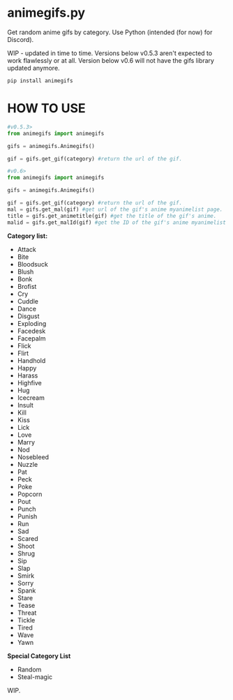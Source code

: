 # animegifs.py
Get random anime gifs by category. Use Python (intended (for now) for Discord).

WIP - updated in time to time. Versions below v0.5.3 aren't expected to work flawlessly or at all. Version below v0.6 will not have the gifs library updated anymore.

`pip install animegifs`

# HOW TO USE
```py
#v0.5.3>
from animegifs import animegifs

gifs = animegifs.Animegifs()

gif = gifs.get_gif(category) #return the url of the gif.
```

```py
#v0.6>
from animegifs import animegifs

gifs = animegifs.Animegifs()

gif = gifs.get_gif(category) #return the url of the gif.
mal = gifs.get_mal(gif) #get url of the gif's anime myanimelist page.
title = gifs.get_animetitle(gif) #get the title of the gif's anime.
malid = gifs.get_malId(gif) #get the ID of the gif's anime myanimelist page.
```

**Category list:** 

* Attack
* Bite
* Bloodsuck
* Blush
* Bonk
* Brofist
* Cry
* Cuddle
* Dance
* Disgust
* Exploding
* Facedesk
* Facepalm
* Flick
* Flirt
* Handhold
* Happy
* Harass
* Highfive
* Hug
* Icecream
* Insult
* Kill
* Kiss
* Lick
* Love
* Marry
* Nod
* Nosebleed
* Nuzzle
* Pat
* Peck
* Poke
* Popcorn
* Pout
* Punch
* Punish
* Run
* Sad
* Scared
* Shoot
* Shrug
* Sip
* Slap
* Smirk
* Sorry
* Spank
* Stare
* Tease
* Threat
* Tickle
* Tired
* Wave
* Yawn

**Special Category List**

* Random
* Steal-magic

WIP.
